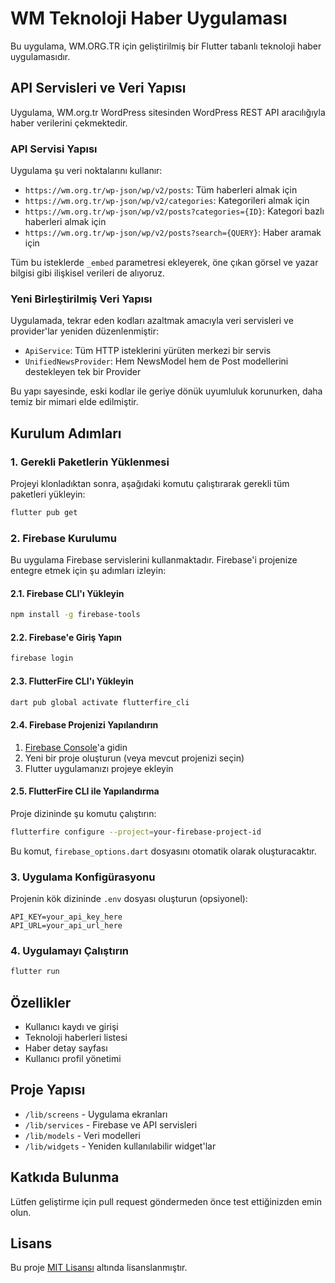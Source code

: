# WM Teknoloji Haber Uygulaması

Bu uygulama, WM.ORG.TR için geliştirilmiş bir Flutter tabanlı teknoloji haber uygulamasıdır.

## API Servisleri ve Veri Yapısı

Uygulama, WM.org.tr WordPress sitesinden WordPress REST API aracılığıyla haber verilerini çekmektedir.

### API Servisi Yapısı

Uygulama şu veri noktalarını kullanır:

- `https://wm.org.tr/wp-json/wp/v2/posts`: Tüm haberleri almak için
- `https://wm.org.tr/wp-json/wp/v2/categories`: Kategorileri almak için
- `https://wm.org.tr/wp-json/wp/v2/posts?categories={ID}`: Kategori bazlı haberleri almak için
- `https://wm.org.tr/wp-json/wp/v2/posts?search={QUERY}`: Haber aramak için

Tüm bu isteklerde `_embed` parametresi ekleyerek, öne çıkan görsel ve yazar bilgisi gibi ilişkisel verileri de alıyoruz.

### Yeni Birleştirilmiş Veri Yapısı

Uygulamada, tekrar eden kodları azaltmak amacıyla veri servisleri ve provider'lar yeniden düzenlenmiştir:

- `ApiService`: Tüm HTTP isteklerini yürüten merkezi bir servis
- `UnifiedNewsProvider`: Hem NewsModel hem de Post modellerini destekleyen tek bir Provider

Bu yapı sayesinde, eski kodlar ile geriye dönük uyumluluk korunurken, daha temiz bir mimari elde edilmiştir.

## Kurulum Adımları

### 1. Gerekli Paketlerin Yüklenmesi

Projeyi klonladıktan sonra, aşağıdaki komutu çalıştırarak gerekli tüm paketleri yükleyin:

```bash
flutter pub get
```

### 2. Firebase Kurulumu

Bu uygulama Firebase servislerini kullanmaktadır. Firebase'i projenize entegre etmek için şu adımları izleyin:

#### 2.1. Firebase CLI'ı Yükleyin

```bash
npm install -g firebase-tools
```

#### 2.2. Firebase'e Giriş Yapın

```bash
firebase login
```

#### 2.3. FlutterFire CLI'ı Yükleyin

```bash
dart pub global activate flutterfire_cli
```

#### 2.4. Firebase Projenizi Yapılandırın

1. [Firebase Console](https://console.firebase.google.com/)'a gidin
2. Yeni bir proje oluşturun (veya mevcut projenizi seçin)
3. Flutter uygulamanızı projeye ekleyin

#### 2.5. FlutterFire CLI ile Yapılandırma

Proje dizininde şu komutu çalıştırın:

```bash
flutterfire configure --project=your-firebase-project-id
```

Bu komut, `firebase_options.dart` dosyasını otomatik olarak oluşturacaktır.

### 3. Uygulama Konfigürasyonu

Projenin kök dizininde `.env` dosyası oluşturun (opsiyonel):

```
API_KEY=your_api_key_here
API_URL=your_api_url_here
```

### 4. Uygulamayı Çalıştırın

```bash
flutter run
```

## Özellikler

- Kullanıcı kaydı ve girişi
- Teknoloji haberleri listesi
- Haber detay sayfası
- Kullanıcı profil yönetimi

## Proje Yapısı

- `/lib/screens` - Uygulama ekranları
- `/lib/services` - Firebase ve API servisleri
- `/lib/models` - Veri modelleri
- `/lib/widgets` - Yeniden kullanılabilir widget'lar

## Katkıda Bulunma

Lütfen geliştirme için pull request göndermeden önce test ettiğinizden emin olun.

## Lisans

Bu proje [MIT Lisansı](LICENSE) altında lisanslanmıştır.